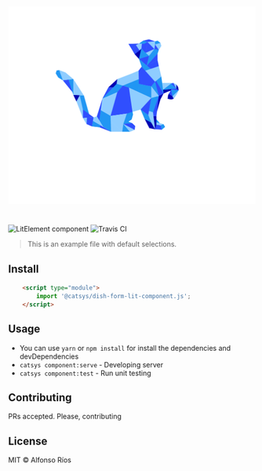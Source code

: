 ![dish-form-lit-component screenshot](dish-form-lit-component.svg)
# <dish-form-lit-component>

![LitElement component](https://img.shields.io/badge/litElement-component-blue.svg)
![Travis CI](https://travis-ci.org/github_username/dish-form-lit-component.svg?branch=master)

> This is an example file with default selections.

## Install

```html
    <script type="module">
        import '@catsys/dish-form-lit-component.js';
    </script>
```

## Usage

- You can use `yarn` or `npm install` for install the dependencies and devDependencies
- `catsys component:serve` - Developing server
- `catsys component:test` - Run unit testing

## Contributing

PRs accepted. Please, contributing

## License

MIT © Alfonso Ríos
